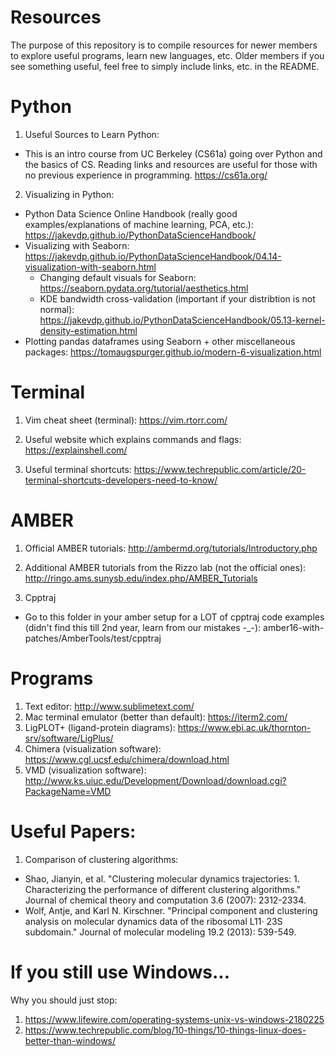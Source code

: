 # Resources
The purpose of this repository is to compile resources for newer members to explore useful programs, learn new languages, etc. Older members if you see something useful, feel free to simply include links, etc. in the README.

# Python
1. Useful Sources to Learn Python:
  - This is an intro course from UC Berkeley (CS61a) going over Python and the basics of CS. Reading links and resources are      useful for those with no previous experience in programming. https://cs61a.org/ 

2. Visualizing in Python:
  - Python Data Science Online Handbook (really good examples/explanations of machine learning, PCA, etc.): https://jakevdp.github.io/PythonDataScienceHandbook/
  - Visualizing with Seaborn: https://jakevdp.github.io/PythonDataScienceHandbook/04.14-visualization-with-seaborn.html 
      - Changing default visuals for Seaborn: https://seaborn.pydata.org/tutorial/aesthetics.html
      -  KDE bandwidth cross-validation (important if your distribtion is not normal): https://jakevdp.github.io/PythonDataScienceHandbook/05.13-kernel-density-estimation.html 
  - Plotting pandas dataframes using Seaborn + other miscellaneous packages: https://tomaugspurger.github.io/modern-6-visualization.html


# Terminal
1. Vim cheat sheet (terminal):
https://vim.rtorr.com/ 

2. Useful website which explains commands and flags:
https://explainshell.com/

3. Useful terminal shortcuts:
https://www.techrepublic.com/article/20-terminal-shortcuts-developers-need-to-know/

# AMBER
1. Official AMBER tutorials: http://ambermd.org/tutorials/Introductory.php 

2. Additional AMBER tutorials from the Rizzo lab (not the official ones): 
http://ringo.ams.sunysb.edu/index.php/AMBER_Tutorials

3. Cpptraj
  - Go to this folder in your amber setup for a LOT of cpptraj code examples (didn't find this till 2nd year, learn from our mistakes -_-): amber16-with-patches/AmberTools/test/cpptraj 

# Programs
1. Text editor: http://www.sublimetext.com/
2. Mac terminal emulator (better than default): https://iterm2.com/
3. LigPLOT+ (ligand-protein diagrams): https://www.ebi.ac.uk/thornton-srv/software/LigPlus/ 
4. Chimera (visualization software): https://www.cgl.ucsf.edu/chimera/download.html
5. VMD (visualization software): http://www.ks.uiuc.edu/Development/Download/download.cgi?PackageName=VMD

# Useful Papers:
1. Comparison of clustering algorithms: 
  - Shao, Jianyin, et al. "Clustering molecular dynamics trajectories: 1. Characterizing the performance of different clustering algorithms." Journal of chemical theory and computation 3.6 (2007): 2312-2334. 
  - Wolf, Antje, and Karl N. Kirschner. "Principal component and clustering analysis on molecular dynamics data of the ribosomal L11· 23S subdomain." Journal of molecular modeling 19.2 (2013): 539-549.

# If you still use Windows...

Why you should just stop: 
1. https://www.lifewire.com/operating-systems-unix-vs-windows-2180225 
2. https://www.techrepublic.com/blog/10-things/10-things-linux-does-better-than-windows/
